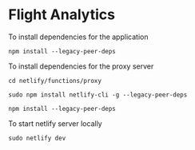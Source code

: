 # Flight Analytics

To install dependencies for the application

```
npm install --legacy-peer-deps
```
To install dependencies for the proxy server 

```
cd netlify/functions/proxy
```
```
sudo npm install netlify-cli -g --legacy-peer-deps
```
```
npm install --legacy-peer-deps
```

To start netlify server locally

```
sudo netlify dev
```
